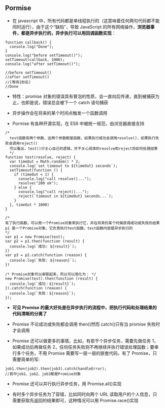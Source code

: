 ## Pormise

- 在 javascript 中，所有代码都是单线程执行的（这意味着任何两句代码都不能同时运行），由于这个“缺陷”，导致 JavaScript 的所有网络操作，**浏览器事件，都是异步执行的，异步执行可以用回调函数实现**：

```
function callback() {
  console.log("Done");
}
console.log("before setTimeout()");
setTimeout(callback, 1000);
console.log("after setTimeout()");

//before setTimeout()
//after setTimeout()
//(等待1秒后)
//Done
```

- 特性：promise 对象的错误具有冒泡的性质，会一直向后传递，直到被捕获为止，也即是说，错误总会被下一个 catch 语句捕获

- 异步操作会在将来的某个时间点触发一个函数调用

- Pormise 有各种开源实现，在 ES6 中被统一规范，由浏览器直接支持

```
/*
  test函数有两个参数，这两个参数都是函数，如果执行成功会调用resolve()，如果执行失败会调用reject()
  可以看出，test()只关心自己的逻辑，并不关心具体的resolve和reject将如何处理结果
  */
function test(resolve, reject) {
  var timeOut = Math.random() * 2;
  console.log(`set timeout to ${timeOut} seconds`);
  setTimeout(function () {
    if (timeOut < 1) {
      console.log("call resolve()...");
      resolve("200 ok");
    } else {
      console.log("call reject()...");
      reject(`timeout in ${timeOut} seconds...`);
    }
  }, timeOut * 1000)
}

/*
有了执行函数，可以用一个Promise对象来执行它，并在将来的某个时候获得成功或失败的结果
p1 是一个Promise对象，它负责执行test函数。test函数内部是异步执行的
*/
var p1 = new Promise(test);
var p2 = p1.then(function (result) {
  console.log(`成功: ${result}`);
})
var p3 = p2.catch(function (reason) {
  console.log(`失败: ${reason}`);
})

/* Promise对象可以串联起来，所以可以简化为： */
new Promise(test).then(function (result) {
  console.log(`成功：${result}`);
}).catch(function (reason) {
  console.log(`失败：${reason}`);
});
```

- **可见 Promise 的最大好处是在异步执行的流程中，把执行代码和处理结果的代码清晰的分离了**

- Promise 不论成功或失败都会调用 then()然而 catch()只有当 promise 失败时才会调用

- Promise 还可以做更多的事情，比如，有若干个异步任务，需要先做任务 1，如果成功后再做任务 2，任何任务失败则不再继续并执行错误处理函数；要串行多个任务，不用 Promise 需要写一层一层的嵌套代码，有了 Promise，只需要简单的写:

```
job1.then(job2).then(job3).catch(handleError);
//其中job1、job2、job3都是Promise对象
```

- Promise 还可以并行执行异步任务，用 Promise.all()实现

- 有时多个异步任务为了容错，比如同时向两个 URL 读取用户的个人信息，只需要获取先返回的结果即可，这种情况可以用 Promise.race()实现
